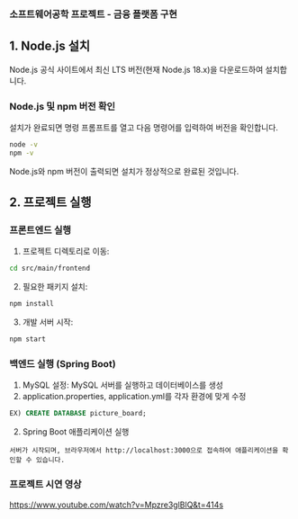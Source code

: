 ### 소프트웨어공학 프로젝트 - 금융 플랫폼 구현
## 1. Node.js 설치
Node.js 공식 사이트에서 최신 LTS 버전(현재 Node.js 18.x)을 다운로드하여 설치합니다.
### Node.js 및 npm 버전 확인
설치가 완료되면 명령 프롬프트를 열고 다음 명령어를 입력하여 버전을 확인합니다.
```sh
node -v
npm -v
```
Node.js와 npm 버전이 출력되면 설치가 정상적으로 완료된 것입니다.
## 2. 프로젝트 실행
### 프론트엔드 실행
1. 프로젝트 디렉토리로 이동:
```sh
cd src/main/frontend
```
2. 필요한 패키지 설치:
```sh
npm install
```
3. 개발 서버 시작:
```sh
npm start
```
### 백엔드 실행 (Spring Boot)
1. MySQL 설정:
MySQL 서버를 실행하고 데이터베이스를 생성
2. application.properties, application.yml를 각자 환경에 맞게 수정
```sql
EX) CREATE DATABASE picture_board;
```
2. Spring Boot 애플리케이션 실행

```
서버가 시작되며, 브라우저에서 http://localhost:3000으로 접속하여 애플리케이션을 확인할 수 있습니다.
```
### 프로젝트 시연 영상
https://www.youtube.com/watch?v=Mpzre3glBlQ&t=414s
